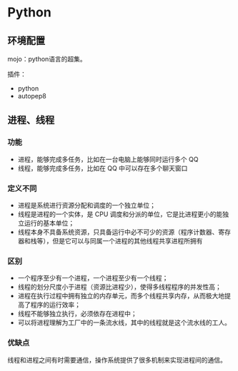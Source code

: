 # Python

## 环境配置

mojo：python语言的超集。

插件：

* python 
* autopep8

## 进程、线程

### 功能

* 进程，能够完成多任务，比如在一台电脑上能够同时运行多个 QQ
* 线程，能够完成多任务，比如在 QQ 中可以存在多个聊天窗口

### 定义不同

* 进程是系统进行资源分配和调度的一个独立单位；
* 线程是进程的一个实体，是 CPU 调度和分派的单位，它是比进程更小的能独立运行的基本单位；
* 线程本身不具备系统资源，只具备运行中必不可少的资源（程序计数器、寄存器和栈等），但是它可以与同属一个进程的其他线程共享进程所拥有

### 区别

* 一个程序至少有一个进程，一个进程至少有一个线程；
* 线程的划分尺度小于进程（资源比进程少），使得多线程程序的并发性高；
* 进程在执行过程中拥有独立的内存单元，而多个线程共享内存，从而极大地提高了程序的运行效率；
* 线程不能够独立执行，必须依存在进程中；
* 可以将进程理解为工厂中的一条流水线，其中的线程就是这个流水线的工人。

### 优缺点

线程和进程之间有时需要通信，操作系统提供了很多机制来实现进程间的通信。
